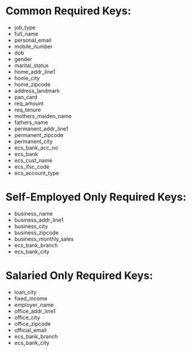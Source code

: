 # Common Required Keys:                                                                  

- job_type
- full_name
- personal_email
- mobile_number
- dob
- gender
- marital_status
- home_addr_line1
- home_city
- home_zipcode
- address_landmark
- pan_card
- req_amount
- req_tenure
- mothers_maiden_name
- fathers_name
- permanent_addr_line1
- permanent_zipcode
- permanent_city
- ecs_bank_acc_no
- ecs_bank
- ecs_cust_name
- ecs_ifsc_code
- ecs_account_type

# Self-Employed Only Required Keys:

- business_name
- business_addr_line1
- business_city
- business_zipcode
- business_monthly_sales
- ecs_bank_branch
- ecs_bank_city

# Salaried Only Required Keys:

- loan_city
- fixed_income
- employer_name
- office_addr_line1
- office_city
- office_zipcode
- official_email
- ecs_bank_branch
- ecs_bank_city
